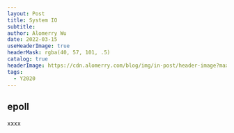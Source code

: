 ```yaml
---
layout: Post
title: System IO
subtitle:
author: Alomerry Wu
date: 2022-03-15
useHeaderImage: true
headerMask: rgba(40, 57, 101, .5)
catalog: true
headerImage: https://cdn.alomerry.com/blog/img/in-post/header-image?max=64
tags:
  - Y2020
---
```


<!-- Description. -->

<!-- more -->

## epoll

xxxx


